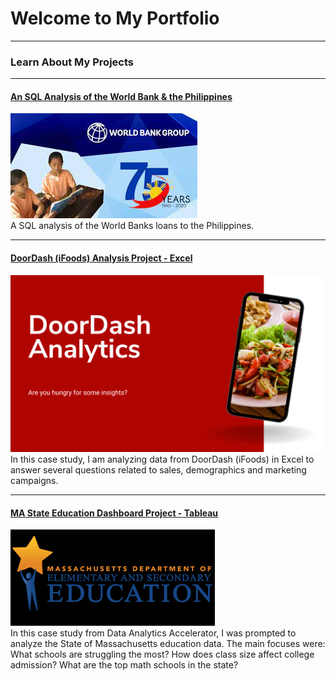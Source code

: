 # Welcome to My Portfolio

---

### Learn About My Projects

---
#### [An SQL Analysis of the World Bank & the Philippines](https://www.linkedin.com/pulse/sql-analysis-world-bank-philippines-derek-borromeo-ot9qc%3FtrackingId=5oJfylxuRI%252BOhjGu1gWIbQ%253D%253D/?trackingId=5oJfylxuRI%2BOhjGu1gWIbQ%3D%3D)
[<img src="images/WorldBankPhilippines1.jpg?raw=true"/>](https://www.linkedin.com/pulse/doordash-analysis-excel-insights-fill-you-up-derek-borromeo-xhrvc/) <br>
A SQL analysis of the World Banks loans to the Philippines.

---
#### [DoorDash (iFoods) Analysis Project - Excel](https://www.linkedin.com/pulse/doordash-analysis-excel-insights-fill-you-up-derek-borromeo-xhrvc/)
[<img src="images/DoorDash Analytics.png?raw=true"/>](https://www.linkedin.com/pulse/doordash-analysis-excel-insights-fill-you-up-derek-borromeo-xhrvc/)
In this case study, I am analyzing data from DoorDash (iFoods) in Excel to answer several questions related to sales, demographics and marketing campaigns. 

---
#### [MA State Education Dashboard Project - Tableau](https://public.tableau.com/app/profile/derek.borromeo/viz/TheEducationProject-MASchoolsData/MAEducationOverview)
[<img src="images/MAdata.png?raw=true"/>](https://public.tableau.com/app/profile/derek.borromeo/viz/TheEducationProject-MASchoolsData/MAEducationOverview) <br>
In this case study from Data Analytics Accelerator, I was prompted to analyze the State of Massachusetts education data. The main focuses were:
What schools are struggling the most?
How does class size affect college admission?
What are the top math schools in the state? 



